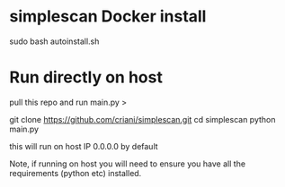 # simplescan Docker install
sudo bash autoinstall.sh

# Run directly on host
pull this repo and run main.py > 

git clone https://github.com/criani/simplescan.git
cd simplescan
python main.py


this will run on host IP 0.0.0.0 by default

Note, if running on host you will need to ensure you have all the requirements (python etc) installed. 
